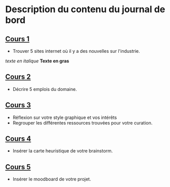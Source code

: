 #  Description du contenu du journal de bord
## [Cours 1](cours_01.md) 
* Trouver 5 sites internet où il y a des nouvelles sur l'industrie.

*texte en italique*
**Texte en gras**

## [Cours 2](cours_02.md) 
* Décrire 5 emplois du domaine.

## [Cours 3](cours_03.md) 
* Réflexion sur votre style graphique et vos intérêts
* Regrouper les différentes ressources trouvées pour votre curation. 

## [Cours 4](cours_04.md) 
* Insérer la carte heuristique de votre brainstorm. 

## [Cours 5](cours_05.md) 
* Insérer le moodboard de votre projet. 
